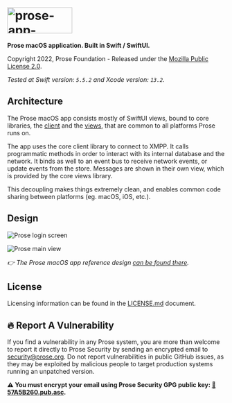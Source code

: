 # <picture><source media="(prefers-color-scheme: dark)" srcset="https://github.com/prose-im/prose-app-macos/assets/1451907/56f003ff-e435-4168-8970-225bcc9e84f8" /><img src="https://github.com/prose-im/prose-app-macos/assets/1451907/15585d71-b496-4ecc-b25e-902d1fb1f079" alt="prose-app-macos" width="150" height="60" /></picture>

**Prose macOS application. Built in Swift / SwiftUI.**

Copyright 2022, Prose Foundation - Released under the [Mozilla Public License 2.0](./LICENSE.md).

_Tested at Swift version: `5.5.2` and Xcode version: `13.2`._

## Architecture

The Prose macOS app consists mostly of SwiftUI views, bound to core libraries, the [client](https://github.com/prose-im/prose-core-client) and the [views](https://github.com/prose-im/prose-core-views), that are common to all platforms Prose runs on.

The app uses the core client library to connect to XMPP. It calls programmatic methods in order to interact with its internal database and the network. It binds as well to an event bus to receive network events, or update events from the store. Messages are shown in their own view, which is provided by the core views library.

This decoupling makes things extremely clean, and enables common code sharing between platforms (eg. macOS, iOS, etc.).

## Design

![Prose login screen](https://user-images.githubusercontent.com/1451907/174249620-53466954-c782-4c91-b276-953aa7cca491.jpg)

![Prose main view](https://user-images.githubusercontent.com/1451907/174249677-d6c2f027-4a2a-4600-9186-45bc52b6095e.jpg)

_👉 The Prose macOS app reference design [can be found there](https://github.com/prose-im/prose-medley/blob/master/designs/app/prose-app-macos.sketch)._

## License

Licensing information can be found in the [LICENSE.md](./LICENSE.md) document.

## :fire: Report A Vulnerability

If you find a vulnerability in any Prose system, you are more than welcome to report it directly to Prose Security by sending an encrypted email to [security@prose.org](mailto:security@prose.org). Do not report vulnerabilities in public GitHub issues, as they may be exploited by malicious people to target production systems running an unpatched version.

**:warning: You must encrypt your email using Prose Security GPG public key: [:key:57A5B260.pub.asc](https://files.prose.org/public/keys/gpg/57A5B260.pub.asc).**
